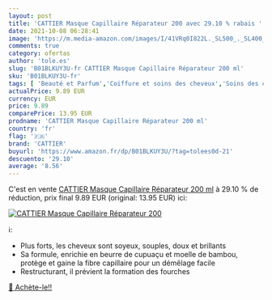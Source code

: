 ```yaml
---
layout: post
title: 'CATTIER Masque Capillaire Réparateur 200 avec 29.10 % rabais '
date: 2021-10-08 06:28:41
image: 'https://m.media-amazon.com/images/I/41VRq0I822L._SL500_._SL400_.jpg'
comments: true
category: ofertas
author: 'tole.es'
slug: 'B01BLKUY3U-fr CATTIER Masque Capillaire Réparateur 200 ml'
sku: 'B01BLKUY3U-fr'
tags: [ 'Beauté et Parfum','Coiffure et soins des cheveux','Soins des cheveux','Soins et masques pour les cheveux','cattier', ]
actualPrice: 9.89 EUR
currency: EUR
price: 9.89
comparePrice: 13.95 EUR
prodname: 'CATTIER Masque Capillaire Réparateur 200 ml'
country: 'fr'
flag: '🇫🇷'
brand: 'CATTIER'
buyurl: 'https://www.amazon.fr/dp/B01BLKUY3U/?tag=tolees0d-21'
descuento: '29.10'
average: '8.56'
---
```


C'est en vente [CATTIER Masque Capillaire Réparateur 200 ml](https://www.amazon.fr/dp/B01BLKUY3U/?tag=tolees0d-21)  à  29.10 % de réduction, prix final  9.89 EUR (original: 13.95 EUR) ici:

[![CATTIER Masque Capillaire Réparateur 200](https://m.media-amazon.com/images/I/41VRq0I822L._SL500_._SL400_.jpg)](https://www.amazon.fr/dp/B01BLKUY3U/?tag=tolees0d-21)

ℹ️:

- Plus forts, les cheveux sont soyeux, souples, doux et brillants
- Sa formule, enrichie en beurre de cupuaçu et moelle de bambou, protège et gaine la fibre capillaire pour un démêlage facile
- Restructurant, il prévient la formation des fourches

[🛒 Achète-le!!](https://www.amazon.fr/dp/B01BLKUY3U/?tag=tolees0d-21)
